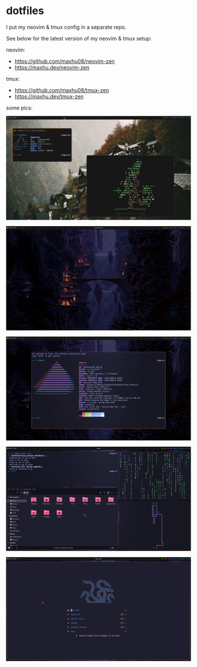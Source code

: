 # dotfiles

I put my neovim & tmux config in a separate repo.

See below for the latest version of my neovim & tmux setup:

neovim:

- https://github.com/maxhu08/neovim-zen
- https://maxhu.dev/neovim-zen

tmux:

- https://github.com/maxhu08/tmux-zen
- https://maxhu.dev/tmux-zen

some pics:

![gruvbox](./screenshots/gruvbox.png)

![image-1](./screenshots/1.png)

![image-2](./screenshots/2.png)

![image-3](./screenshots/3.png)

![image-4](./screenshots/4.png)

